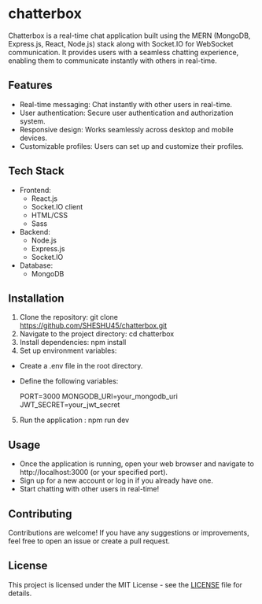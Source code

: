 # chatterbox
Chatterbox is a real-time chat application built using the MERN (MongoDB, Express.js, React, Node.js) stack along with Socket.IO for WebSocket communication. It provides users with a seamless chatting experience, enabling them to communicate instantly with others in real-time.

## Features
- Real-time messaging: Chat instantly with other users in real-time.
- User authentication: Secure user authentication and authorization system.
- Responsive design: Works seamlessly across desktop and mobile devices.
- Customizable profiles: Users can set up and customize their profiles.

## Tech Stack
- Frontend:
  - React.js
  - Socket.IO client
  - HTML/CSS
  - Sass
- Backend:
  - Node.js
  - Express.js
  - Socket.IO
- Database:
  - MongoDB

## Installation
1. Clone the repository:
 git clone https://github.com/SHESHU45/chatterbox.git
2. Navigate to the project directory: cd chatterbox
3. Install dependencies: npm install
4. Set up environment variables:
- Create a .env file in the root directory.
- Define the following variables:
  
  PORT=3000
  MONGODB_URI=your_mongodb_uri
  JWT_SECRET=your_jwt_secret
  
5. Run the application : npm run dev
  
## Usage
- Once the application is running, open your web browser and navigate to http://localhost:3000 (or your specified port).
- Sign up for a new account or log in if you already have one.
- Start chatting with other users in real-time!

## Contributing
Contributions are welcome! If you have any suggestions or improvements, feel free to open an issue or create a pull request.

## License
This project is licensed under the MIT License - see the [LICENSE](LICENSE) file for details.
